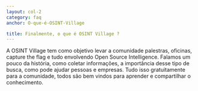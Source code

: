 ```yaml
---
layout: col-2
category: faq
anchor: O-que-é-OSINT-Village

title: Finalmente, o que é OSINT Village ?
---
```


A OSINT Village tem como objetivo levar a comunidade palestras, oficinas, capture the flag e tudo envolvendo Open Source Intelligence. Falamos um pouco da história, como coletar informações, a importância desse tipo de busca, como pode ajudar pessoas e empresas. Tudo isso gratuitamente para a comunidade, todos são bem vindos para aprender e compartilhar o conhecimento.

